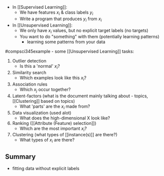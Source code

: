 - In [[Supervised Learning]]:
	- We have features $x_i$ & class labels $y_i$
	- Write a program that produces $y_i$ from $x_i$
- In [[Unsupervised Learning]]:
	- We only have $x_i$ values, but no explicit target labels (no targets)
	- You want to do "something" with them (potentially learning patterns)
		- learning some patterns from your data

#compsci345example - some [[Unsupervised Learning]] tasks:
1. Outlier detection
	- Is this a 'normal' $x_i$?
2. Similarity search
	- Which examples look like this $x_i$?
3. Association rules
	- Which $x_j$ occur together?
4. Latent-factors (what is the document mainly talking about - topics, [[Clustering]] based on topics)
	- What 'parts' are the $x_i$ made from?
5. Data visualization (used alot)
	- What does the high-dimensional X look like?
6. Ranking ([[Attribute (Feature) selection]])
	- Which are the most important $x_i$?
7. Clustering (what types of [[instance(s)]] are there?)
	- What types of $x_i$ are there?

## Summary
- fitting data without explicit labels
